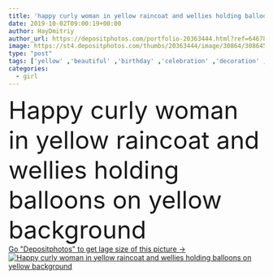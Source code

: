 ```yaml
---
title: 'happy curly woman in yellow raincoat and wellies holding balloons on yellow background'
date: 2019-10-02T09:00:19+00:00
author: HayDmitriy
author_url: https://depositphotos.com/portfolio-20363444.html?ref=64678756
image: https://st4.depositphotos.com/thumbs/20363444/image/30864/308645608/api_thumb_450.jpg?forcejpeg=true
type: "post"
tags: ['yellow' ,'beautiful' ,'birthday' ,'celebration' ,'decoration' ,'decorative' ,'event' ,'festive' ,'greeting' ,'happy' ,'holiday' ,'decor' ,'party' ,'season' ,'seasonal' ,'girl' ,'smiling' ,'happiness' ,'cheerful' ,'autumn' ,'caucasian' ,'smile' ,'european' ,'rubber' ,'style' ,'raincoat' ,'weather' ,'fashion' ,'emotion' ,'stylish' ,'woman' ,'emotional' ,'curly' ,'trendy' ,'attractive' ,'casual' ,'positive' ,'balloons' ,'autumnal' ,'fashionable' ,'rainy' ,'gumboots' ,'wellies' ,'one person' ,'Studio Shot' ,'young adult' ,'rubber boots' ,'full length view' ,'autumn outfit' ]
categories: 
  - girl
---
```

<div aling="center">
            <font size="60"> Happy curly woman in yellow raincoat and wellies holding balloons on yellow background</font>   
</div>
<div>
    <a href='https://st4.depositphotos.com/thumbs/20363444/image/30864/308645608/api_thumb_450.jpg?forcejpeg=true?ref=64678756' target=_blank > Go "Depositphotos" to get lage size of this picture ->
        <img href='https://st4.depositphotos.com/thumbs/20363444/image/30864/308645608/api_thumb_450.jpg?forcejpeg=true?ref=64678756' src='https://st4.depositphotos.com/20363444/30864/i/950/depositphotos_308645608-stock-photo-happy-curly-woman-yellow-raincoat.jpg?forcejpeg=true' alt='Happy curly woman in yellow raincoat and wellies holding balloons on yellow background' >
    </a>
</div>
